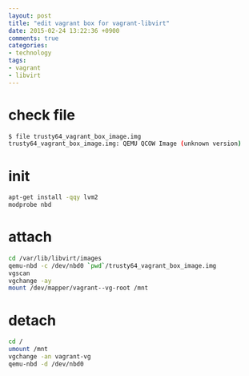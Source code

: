 ```yaml
---
layout: post
title: "edit vagrant box for vagrant-libvirt"
date: 2015-02-24 13:22:36 +0900
comments: true
categories:
- technology
tags:
- vagrant
- libvirt
---
```


# check file
``` bash
$ file trusty64_vagrant_box_image.img
trusty64_vagrant_box_image.img: QEMU QCOW Image (unknown version)
```

# init
``` bash
apt-get install -qqy lvm2
modprobe nbd
```

# attach
``` bash
cd /var/lib/libvirt/images
qemu-nbd -c /dev/nbd0 `pwd`/trusty64_vagrant_box_image.img
vgscan
vgchange -ay
mount /dev/mapper/vagrant--vg-root /mnt
```

# detach
``` bash
cd /
umount /mnt
vgchange -an vagrant-vg
qemu-nbd -d /dev/nbd0
```